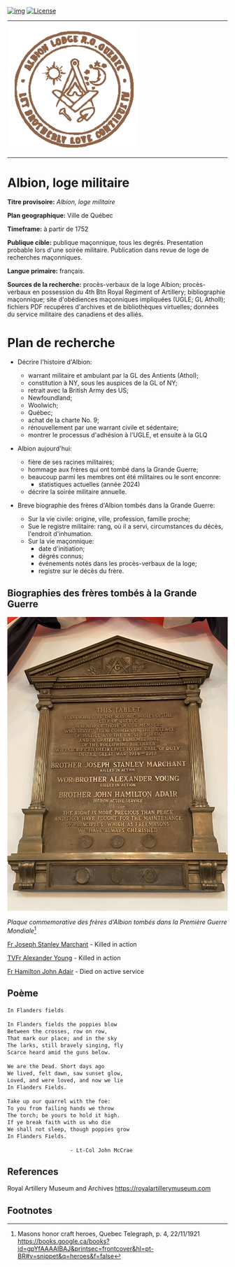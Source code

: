 <!-- ENTETE -->
[![img](https://img.shields.io/badge/Cycle%20de%20Vie-Édition-339999)](https://franc-maconnerie.ca)
[![License](https://img.shields.io/badge/Licence-MIT-blue)](LICENSE)

---

<div>
    <a target="_blank" href="https://franc-maconnerie.ca">
      <img src="../images/logo.png" alt="Julio Torres Freemasonry" width="300"/>
    </a>
</div>

--- 

<!-- FIN ENTETE -->

# Albion, loge militaire

**Titre provisoire:** *Albion, loge militaire* 

**Plan geographique:** Ville de Québec

**Timeframe:** à partir de 1752

**Publique cible:** publique maçonnique, tous les degrés. Presentation probable lors d'une soirée militaire. Publication dans revue de loge de recherches maçonniques.

**Langue primaire:** français.

**Sources de la recherche:** procès-verbaux de la loge Albion; procès-verbaux en possession du 4th Btn Royal Regiment of Artillery; bibliographie maçonnique; site d'obédiences maçonniques impliquées (UGLE; GL Atholl); fichiers PDF recupéres d'archives et de bibliothèques virtuelles; données du service militaire des canadiens et des alliés. 

# Plan de recherche

- Décrire l'histoire d'Albion: 
    - warrant militaire et ambulant par la GL des Antients (Athol); 
    - constitution à NY, sous les auspices de la GL of NY; 
    - retrait avec la British Army des US;
    - Newfoundland;
    - Woolwich;
    - Québec; 
    - achat de la charte No. 9; 
    - rénouvellement par une warrant civile et sédentaire; 
    - montrer le processus d'adhésion à l'UGLE, et ensuite à la GLQ
    
- Albion aujourd'hui:
    - fière de ses racines militaires;
    - hommage aux frères qui ont tombé dans la Grande Guerre;
    - beaucoup parmi les membres ont été militaires ou le sont enconre:
        - statistiques actuelles (année 2024)
    - décrire la soirée militaire annuelle. 

- Breve biographie des frères d'Albion tombés dans la Grande Guerre:
    - Sur la vie civile: origine, ville, profession, famille proche;
    - Sue le registre militaire: rang, où il a servi, circumstances du décès, l'endroit d'inhumation.
    - Sur la vie maçonnique:
        - date d'initiation;
        - dégrés connus;
        - événements notés dans les procès-verbaux de la loge;
        - registre sur le décès du frère.

## Biographies des frères tombés à la Grande Guerre

<img src="../images/Plaque.jpg" width="600" />

*Plaque commemorative des frères d'Albion tombés dans la Première Guerre Mondiale*[^hero]



[Fr Joseph Stanley Marchant](./josephStanleyMarchant.md) - Killed in action

[TVFr Alexander Young](https://github.com/torjc01/4eSoldat/blob/prod/ayoung.md) - Killed in action

[Fr Hamilton John Adair](./hamiltonJohnAdair.md) - Died on active service

## Poème 

```
In Flanders fields 

In Flanders fields the poppies blow
Between the crosses, row on row,
That mark our place; and in the sky
The larks, still bravely singing, fly
Scarce heard amid the guns below.

We are the Dead. Short days ago
We lived, felt dawn, saw sunset glow,
Loved, and were loved, and now we lie
In Flanders Fields.

Take up our quarrel with the foe:
To you from failing hands we throw
The torch; be yours to hold it high.
If ye break faith with us who die
We shall not sleep, though poppies grow
In Flanders Fields.

                    - Lt-Col John McCrae
```
## References

Royal Artillery Museum and Archives
https://royalartillerymuseum.com

## Footnotes

[^hero]: Masons honor craft heroes, Quebec Telegraph, p. 4, 22/11/1921   
  https://books.google.ca/books?id=gpYfAAAAIBAJ&printsec=frontcover&hl=pt-BR#v=snippet&q=heroes&f=false
